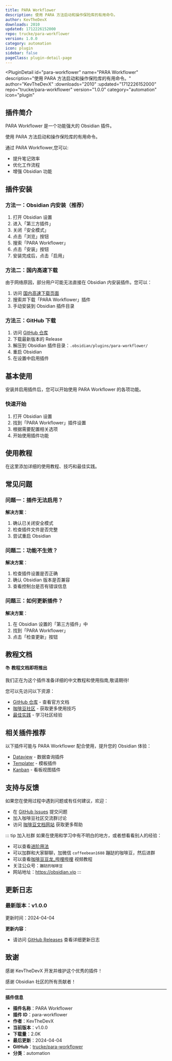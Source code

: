 ```yaml
---
title: PARA Workflower
description: 使用 PARA 方法启动和操作保险库的有用命令。
author: KevTheDevX
downloads: 2010
updated: 1712226152000
repo: trucke/para-workflower
version: 1.0.0
category: automation
icon: plugin
sidebar: false
pageClass: plugin-detail-page
---
```


<PluginDetail
  id="para-workflower"
  name="PARA Workflower"
  description="使用 PARA 方法启动和操作保险库的有用命令。"
  author="KevTheDevX"
  :downloads="2010"
  :updated="1712226152000"
  repo="trucke/para-workflower"
  version="1.0.0"
  category="automation"
  icon="plugin"
>

<!-- AUTO_GENERATED_START -->
## 插件简介

PARA Workflower 是一个功能强大的 Obsidian 插件。

使用 PARA 方法启动和操作保险库的有用命令。

通过 PARA Workflower,您可以:

- 提升笔记效率
- 优化工作流程
- 增强 Obsidian 功能

<!-- AUTO_GENERATED_END -->

<!-- AUTO_GENERATED_START -->
## 插件安装

### 方法一：Obsidian 内安装（推荐）

1. 打开 Obsidian 设置
2. 进入「第三方插件」
3. 关闭「安全模式」
4. 点击「浏览」按钮
5. 搜索「PARA Workflower」
6. 点击「安装」按钮
7. 安装完成后，点击「启用」

### 方法二：国内高速下载

由于网络原因，部分用户可能无法直接在 Obsidian 内安装插件。您可以：

1. 访问 [国内高速下载页面](/zh/documentation/obsidian-plugins-download.html)
2. 搜索并下载「PARA Workflower」插件
3. 手动安装到 Obsidian 插件目录

### 方法三：GitHub 下载

1. 访问 [GitHub 仓库](https://github.com/trucke/para-workflower)
2. 下载最新版本的 Release
3. 解压到 Obsidian 插件目录：`.obsidian/plugins/para-workflower/`
4. 重启 Obsidian
5. 在设置中启用插件

## 基本使用

安装并启用插件后，您可以开始使用 PARA Workflower 的各项功能。

### 快速开始

1. 打开 Obsidian 设置
2. 找到「PARA Workflower」插件设置
3. 根据需要配置相关选项
4. 开始使用插件功能

<!-- AUTO_GENERATED_END -->

<!-- CUSTOM_CONTENT_START:tutorial -->
## 使用教程

在这里添加详细的使用教程、技巧和最佳实践。

<!-- CUSTOM_CONTENT_END:tutorial -->

<!-- SHARED_CONTENT_START -->
## 常见问题

### 问题一：插件无法启用？

**解决方案**：
1. 确认已关闭安全模式
2. 检查插件文件是否完整
3. 尝试重启 Obsidian

### 问题二：功能不生效？

**解决方案**：
1. 检查插件设置是否正确
2. 确认 Obsidian 版本是否兼容
3. 查看控制台是否有错误信息

### 问题三：如何更新插件？

**解决方案**：
1. 在 Obsidian 设置的「第三方插件」中
2. 找到「PARA Workflower」
3. 点击「检查更新」按钮

## 教程文档

📚 **教程文档即将推出**

我们正在为这个插件准备详细的中文教程和使用指南,敬请期待!

您可以先访问以下资源：
- [GitHub 仓库](https://github.com/trucke/para-workflower) - 查看官方文档
- [咖啡豆社区](/zh/bases/) - 获取更多使用技巧
- [最佳实践](/zh/best-practices/) - 学习社区经验

## 相关插件推荐

以下插件可能与 PARA Workflower 配合使用，提升您的 Obsidian 体验：

- [Dataview](/zh/plugins/dataview.html) - 数据查询插件
- [Templater](/zh/plugins/templater-obsidian.html) - 模板插件
- [Kanban](/zh/plugins/obsidian-kanban.html) - 看板视图插件

## 支持与反馈

如果您在使用过程中遇到问题或有任何建议，欢迎：

- 在 [GitHub Issues](https://github.com/trucke/para-workflower/issues) 提交问题
- 加入咖啡豆社区交流群讨论
- 访问 [咖啡豆文档网站](https://obsidian.vip) 获取更多帮助

::: tip 加入社群
如果在使用和学习中有不明白的地方，或者想看看别人的经验：
- 可以查看[进阶用法](/zh/advanced)
- 可以加群和大家聊聊，加微信 `coffeebean1688` 蹦跶的咖啡豆，然后进群
- 可以查看[咖啡豆豆龙_哔哩哔哩](https://space.bilibili.com/618777356) 视频教程
- 关注公众号：`蹦跶的咖啡豆`
- 网站地址：https://obsidian.vip
:::
<!-- SHARED_CONTENT_END -->

<!-- AUTO_GENERATED_START -->
## 更新日志

### 最新版本：v1.0.0

更新时间：2024-04-04

**更新内容**：
- 请访问 [GitHub Releases](https://github.com/trucke/para-workflower/releases) 查看详细更新日志

## 致谢

感谢 KevTheDevX 开发并维护这个优秀的插件！

感谢 Obsidian 社区的所有贡献者！

---

**插件信息**
- **插件名称**：PARA Workflower
- **插件 ID**：para-workflower
- **作者**：KevTheDevX
- **当前版本**：v1.0.0
- **下载量**：2.0K
- **最后更新**：2024-04-04
- **GitHub**：[trucke/para-workflower](https://github.com/trucke/para-workflower)
- **分类**：automation
<!-- AUTO_GENERATED_END -->

</PluginDetail>

